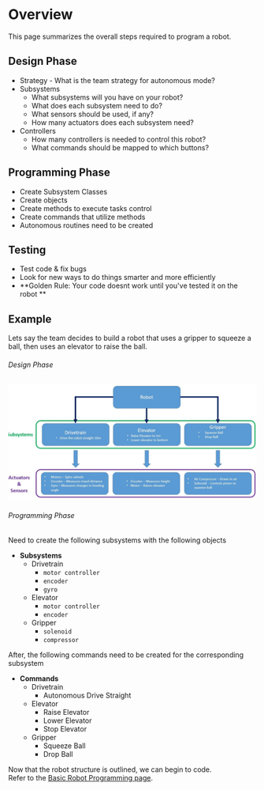 # Overview
This page summarizes the overall steps required to program a robot.    

## Design Phase
* Strategy - What is the team strategy for autonomous mode?
* Subsystems 
	* What subsystems will you have on your robot?
	* What does each subsystem need to do?  
	* What sensors should be used, if any?
	* How many actuators does each subsystem need?
* Controllers 
	* How many controllers is needed to control this robot?
	* What commands should be mapped to which buttons?

## Programming Phase
* Create Subsystem Classes
* Create objects 
* Create methods to execute tasks control
* Create commands that utilize methods 
* Autonomous routines need to be created


## Testing 
* Test code & fix bugs 
* Look for new ways to do things smarter and more efficiently
* **Golden Rule: Your code doesnt work until you've tested it on the robot **

## Example


Lets say the team decides to build a robot that uses a gripper to squeeze a ball, then uses an elevator to raise the ball.

###### Design Phase
![](img/DesignPhase.JPG)


###### Programming Phase

Need to create the following subsystems with the following objects

* **Subsystems**
	* Drivetrain
		* `motor controller`
		* `encoder`
		* `gyro`
	* Elevator
		* `motor controller`
		* `encoder`
	* Gripper
		* `solenoid`
		* `compressor`

After, the following commands need to be created for the corresponding subsystem

* **Commands**
	* Drivetrain
		* Autonomous Drive Straight
	* Elevator
		* Raise Elevator
		* Lower Elevator
		* Stop Elevator		
	* Gripper
		* Squeeze Ball
		* Drop Ball
		
Now that the robot structure is outlined, we can begin to code.   
Refer to the [Basic Robot Programming page](basics.md).


